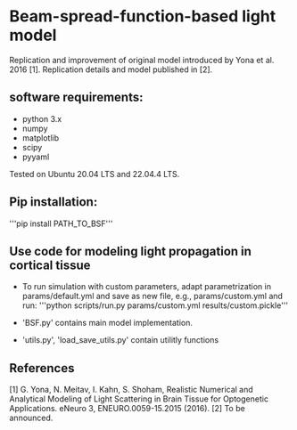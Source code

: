# Beam-spread-function-based light model

Replication and improvement of original model introduced by Yona et al. 2016 [1]. Replication details and model published in [2].

## software requirements:

* python 3.x
* numpy
* matplotlib
* scipy
* pyyaml

Tested on Ubuntu 20.04 LTS and 22.04.4 LTS.

## Pip installation:

'''pip install PATH_TO_BSF'''

## Use code for modeling light propagation in cortical tissue

* To run simulation with custom parameters, adapt parametrization in params/default.yml and save as new file, e.g., params/custom.yml and run: '''python scripts/run.py params/custom.yml results/custom.pickle'''

* 'BSF.py' contains main model implementation. 

* 'utils.py', 'load_save_utils.py' contain utilitly functions

## References

[1] G. Yona, N. Meitav, I. Kahn, S. Shoham, Realistic Numerical and Analytical Modeling of Light Scattering in Brain Tissue for Optogenetic Applications. eNeuro 3, ENEURO.0059-15.2015 (2016).
[2] To be announced.
